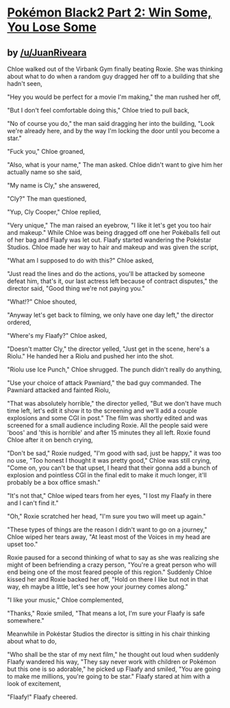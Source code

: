 # [Pokémon Black2 Part 2: Win Some, You Lose Some](http://www.reddit.com/r/twitchplayspokemon/comments/2a5up3/lore_pok%C3%A9mon_black2_part_2_win_some_you_lose_some/)
## by [/u/JuanRiveara](http://www.reddit.com/user/JuanRiveara)


Chloe walked out of the Virbank Gym finally beating Roxie. She was thinking about what to do when a random guy dragged her off to a building that she hadn't seen,

"Hey you would be perfect for a movie I'm making," the man rushed her off,

"But I don't feel comfortable doing this," Chloe tried to pull back,

"No of course you do," the man said dragging her into the building, "Look we're already here, and by the way I'm locking the door until you become a star."

"Fuck you," Chloe groaned,

"Also, what is your name," The man asked. Chloe didn't want to give him her actually name so she said,

"My name is Cly," she answered,

"Cly?" The man questioned,

"Yup, Cly Cooper," Chloe replied,

"Very unique," The man raised an eyebrow, "I like it let's get you too hair and makeup." While Chloe was being dragged off one her Pokéballs fell out of her bag and Flaafy was let out. Flaafy started wandering the Pokéstar Studios. Chloe made her way to hair and makeup and was given the script,

"What am I supposed to do with this?" Chloe asked,

"Just read the lines and do the actions, you'll be attacked by someone defeat him, that's it, our last actress left because of contract disputes," the director said, "Good thing we're not paying you."

"What!?" Chloe shouted,

"Anyway let's get back to filming, we only have one day left," the director ordered,

"Where's my Flaafy?" Chloe asked,

"Doesn't matter Cly," the director yelled, "Just get in the scene, here's a Riolu." He handed her a Riolu and pushed her into the shot.

"Riolu use Ice Punch," Chloe shrugged. The punch didn't really do anything,

"Use your choice of attack Pawniard," the bad guy commanded. The Pawniard attacked and fainted Riolu,

"That was absolutely horrible," the director yelled, "But we don't have much time left, let's edit it show it to the screening and we'll add a couple explosions and some CGI in post." The film was shortly edited and was screened for a small audience including Roxie. All the people said were 'boos' and 'this is horrible' and after 15 minutes they all left. Roxie found Chloe after it on bench crying,

"Don't be sad," Roxie nudged, "I'm good with sad, just be happy," it was too no use, "Too honest I thought it was pretty good," Chloe was still crying, "Come on, you can't be that upset, I heard that their gonna add a bunch of explosion and pointless CGI in the final edit to make it much longer, it'll probably be a box office smash."

"It's not that," Chloe wiped tears from her eyes, "I lost my Flaafy in there and I can't find it."

"Oh," Roxie scratched her head, "I'm sure you two will meet up again."

"These types of things are the reason I didn't want to go on a journey," Chloe wiped her tears away, "At least most of the Voices in my head are upset too." 

Roxie paused for a second thinking of what to say as she was realizing she might of been befriending a crazy person, "You're a great person who will end being one of the most feared people of this region." Suddenly Chloe kissed her and Roxie backed her off, "Hold on there I like but not in that way, eh maybe a little, let's see how your journey comes along."

"I like your music," Chloe complemented,

"Thanks," Roxie smiled, "That means a lot, I'm sure your Flaafy is safe somewhere."

Meanwhile in Pokéstar Studios the director is sitting in his chair thinking about what to do,

"Who shall be the star of my next film," he thought out loud when suddenly Flaafy wandered his way, "They say never work with children or Pokémon but this one is so adorable," he picked up Flaafy and smiled, "You are going to make me millions, you're going to be star." Flaafy stared at him with a look of excitement,

"Flaafy!" Flaafy cheered.
